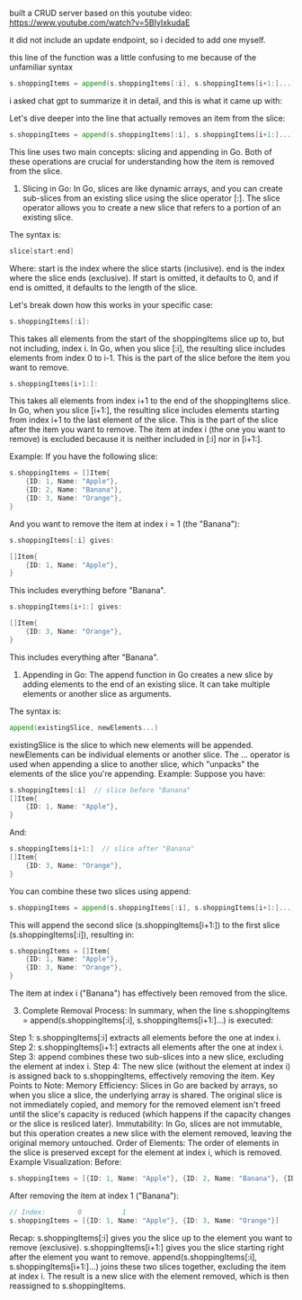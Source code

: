built a CRUD server based on this youtube video: https://www.youtube.com/watch?v=5BIylxkudaE

it did not include an update endpoint, so i decided to add one myself.

this line of the function was a little confusing to me because of the unfamiliar syntax

```go
s.shoppingItems = append(s.shoppingItems[:i], s.shoppingItems[i+1:]...)
```

i asked chat gpt to summarize it in detail, and this is what it came up with: 

Let's dive deeper into the line that actually removes an item from the slice:

```go
s.shoppingItems = append(s.shoppingItems[:i], s.shoppingItems[i+1:]...)
```
This line uses two main concepts: slicing and appending in Go. Both of these operations are crucial for understanding how the item is removed from the slice.

1. Slicing in Go:
In Go, slices are like dynamic arrays, and you can create sub-slices from an existing slice using the slice operator [:]. The slice operator allows you to create a new slice that refers to a portion of an existing slice.

The syntax is:

```go
slice[start:end]
```

Where:
start is the index where the slice starts (inclusive).
end is the index where the slice ends (exclusive).
If start is omitted, it defaults to 0, and if end is omitted, it defaults to the length of the slice.

Let's break down how this works in your specific case:
```go
s.shoppingItems[:i]:
```
This takes all elements from the start of the shoppingItems slice up to, but not including, index i.
In Go, when you slice [:i], the resulting slice includes elements from index 0 to i-1.
This is the part of the slice before the item you want to remove.
```go
s.shoppingItems[i+1:]:
```
This takes all elements from index i+1 to the end of the shoppingItems slice.
In Go, when you slice [i+1:], the resulting slice includes elements starting from index i+1 to the last element of the slice.
This is the part of the slice after the item you want to remove.
The item at index i (the one you want to remove) is excluded because it is neither included in [:i] nor in [i+1:].

Example:
If you have the following slice:

```go
s.shoppingItems = []Item{
    {ID: 1, Name: "Apple"},
    {ID: 2, Name: "Banana"},
    {ID: 3, Name: "Orange"},
}
```
And you want to remove the item at index i = 1 (the "Banana"):

```go
s.shoppingItems[:i] gives:
```
```go
[]Item{
    {ID: 1, Name: "Apple"},
}
```
This includes everything before "Banana".

```go
s.shoppingItems[i+1:] gives:
```
```go
[]Item{
    {ID: 3, Name: "Orange"},
}
```
This includes everything after "Banana".

1. Appending in Go:
The append function in Go creates a new slice by adding elements to the end of an existing slice. It can take multiple elements or another slice as arguments.

The syntax is:

```go
append(existingSlice, newElements...)
```
existingSlice is the slice to which new elements will be appended.
newElements can be individual elements or another slice.
The ... operator is used when appending a slice to another slice, which "unpacks" the elements of the slice you're appending.
Example:
Suppose you have:

```go
s.shoppingItems[:i]  // slice before "Banana"
[]Item{
    {ID: 1, Name: "Apple"},
}
```
And:

```go
s.shoppingItems[i+1:]  // slice after "Banana"
[]Item{
    {ID: 3, Name: "Orange"},
}
```
You can combine these two slices using append:

```go
s.shoppingItems = append(s.shoppingItems[:i], s.shoppingItems[i+1:]...)
```
This will append the second slice (s.shoppingItems[i+1:]) to the first slice (s.shoppingItems[:i]), resulting in:

```go
s.shoppingItems = []Item{
    {ID: 1, Name: "Apple"},
    {ID: 3, Name: "Orange"},
}
```
The item at index i ("Banana") has effectively been removed from the slice.

3. Complete Removal Process:
In summary, when the line s.shoppingItems = append(s.shoppingItems[:i], s.shoppingItems[i+1:]...) is executed:

Step 1: s.shoppingItems[:i] extracts all elements before the one at index i.
Step 2: s.shoppingItems[i+1:] extracts all elements after the one at index i.
Step 3: append combines these two sub-slices into a new slice, excluding the element at index i.
Step 4: The new slice (without the element at index i) is assigned back to s.shoppingItems, effectively removing the item.
Key Points to Note:
Memory Efficiency: Slices in Go are backed by arrays, so when you slice a slice, the underlying array is shared. The original slice is not immediately copied, and memory for the removed element isn't freed until the slice's capacity is reduced (which happens if the capacity changes or the slice is resliced later).
Immutability: In Go, slices are not immutable, but this operation creates a new slice with the element removed, leaving the original memory untouched.
Order of Elements: The order of elements in the slice is preserved except for the element at index i, which is removed.
Example Visualization:
Before:

```go
s.shoppingItems = [{ID: 1, Name: "Apple"}, {ID: 2, Name: "Banana"}, {ID: 3, Name: "Orange"}]
```
After removing the item at index 1 ("Banana"):

```go
// Index:        0          1
s.shoppingItems = [{ID: 1, Name: "Apple"}, {ID: 3, Name: "Orange"}]
```
Recap:
s.shoppingItems[:i] gives you the slice up to the element you want to remove (exclusive).
s.shoppingItems[i+1:] gives you the slice starting right after the element you want to remove.
append(s.shoppingItems[:i], s.shoppingItems[i+1:]...) joins these two slices together, excluding the item at index i.
The result is a new slice with the element removed, which is then reassigned to s.shoppingItems.